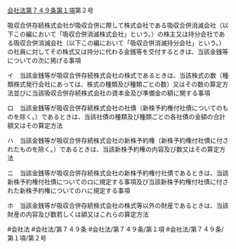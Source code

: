 [会社法第７４９条第１項](会社法＿＿＿＿第７４９条第１項)第２号

吸収合併存続株式会社が吸収合併に際して株式会社である吸収合併消滅会社（以下この編において「吸収合併消滅株式会社」という。）の株主又は持分会社である吸収合併消滅会社（以下この編において「吸収合併消滅持分会社」という。）の社員に対してその株式又は持分に代わる金銭等を交付するときは、当該金銭等についての次に掲げる事項

イ　当該金銭等が吸収合併存続株式会社の株式であるときは、当該株式の数（種類株式発行会社にあっては、株式の種類及び種類ごとの数）又はその数の算定方法並びに当該吸収合併存続株式会社の資本金及び準備金の額に関する事項

ロ　当該金銭等が吸収合併存続株式会社の社債（新株予約権付社債についてのものを除く。）であるときは、当該社債の種類及び種類ごとの各社債の金額の合計額又はその算定方法

ハ　当該金銭等が吸収合併存続株式会社の新株予約権（新株予約権付社債に付されたものを除く。）であるときは、当該新株予約権の内容及び数又はその算定方法

ニ　当該金銭等が吸収合併存続株式会社の新株予約権付社債であるときは、当該新株予約権付社債についてのロに規定する事項及び当該新株予約権付社債に付された新株予約権についてのハに規定する事項

ホ　当該金銭等が吸収合併存続株式会社の株式等以外の財産であるときは、当該財産の内容及び数若しくは額又はこれらの算定方法


#会社法
#会社法/第７４９条
#会社法/第７４９条/第１項
#会社法/第７４９条/第１項/第２号
